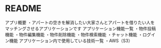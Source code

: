# README
アプリ概要
・アパートの空きを解消したい大家さんとアパートを借りたい人をマッチングさせるアプリケーションです
アプリケーション機能一覧
・物件投稿機能
・物件編集機能
・物件削除機能
・物件検索機能
・チャット機能
・ログイン機能
アプリケーション内で使用している技術一覧
・AWS（S3）